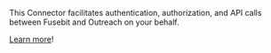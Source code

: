 This Connector facilitates authentication, authorization, and API calls between Fusebit and Outreach on your behalf.

[Learn more](https://developer.fusebit.io/docs/outreach)!
